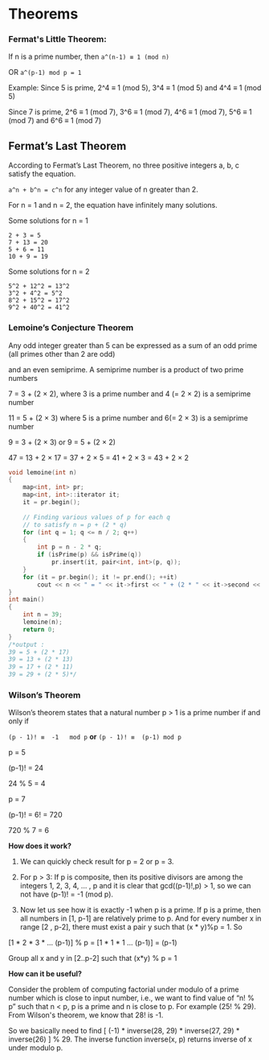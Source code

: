 # Theorems

### Fermat's Little Theorem:

If n is a prime number, then `a^(n-1) ≡ 1 (mod n)` 
 
OR `a^(p-1) mod p = 1`

Example: Since 5 is prime, 2^4 ≡ 1 (mod 5), 3^4 ≡ 1 (mod 5) and 4^4 ≡ 1 (mod 5) 

Since 7 is prime, 2^6 ≡ 1 (mod 7), 3^6 ≡ 1 (mod 7), 4^6 ≡ 1 (mod 7), 5^6 ≡ 1 (mod 7) and 6^6 ≡ 1 (mod 7) 
         
         
## Fermat’s Last Theorem
 
According to Fermat’s Last Theorem, no three positive integers a, b, c satisfy the equation.
 
`a^n + b^n = c^n` for any integer value of n greater than 2.
 
For n = 1 and n = 2, the equation have infinitely many solutions.

Some solutions for n = 1 
 ```
 2 + 3 = 5
 7 + 13 = 20
 5 + 6 = 11
 10 + 9 = 19
```
Some solutions for n = 2 
```
5^2 + 12^2 = 13^2     
3^2 + 4^2 = 5^2    
8^2 + 15^2 = 17^2    
9^2 + 40^2 = 41^2 
```

### Lemoine’s Conjecture Theorem

Any odd integer greater than 5 can be expressed as a sum of an odd prime (all primes other than 2 are odd)
 
and an even semiprime. A semiprime number is a product of two prime numbers

7 = 3 + (2 × 2), where 3 is a prime number and 4 (= 2 × 2) is a semiprime number

11 = 5 + (2 × 3) where 5 is a prime number and 6(= 2 × 3) is a semiprime number

9 = 3 + (2 × 3) or 9 = 5 + (2 × 2)
 
47 = 13 + 2 × 17 = 37 + 2 × 5 = 41 + 2 × 3 = 43 + 2 × 2

```cpp
void lemoine(int n) 
{ 
    map<int, int> pr; 
    map<int, int>::iterator it; 
    it = pr.begin(); 
      
    // Finding various values of p for each q 
    // to satisfy n = p + (2 * q) 
    for (int q = 1; q <= n / 2; q++)  
    {  
        int p = n - 2 * q; 
        if (isPrime(p) && isPrime(q)) 
            pr.insert(it, pair<int, int>(p, q)); 
    } 
    for (it = pr.begin(); it != pr.end(); ++it) 
        cout << n << " = " << it->first << " + (2 * " << it->second << ")\n"; 
} 
int main() 
{ 
    int n = 39; 
    lemoine(n);
    return 0; 
}
/*output :
39 = 5 + (2 * 17)
39 = 13 + (2 * 13)
39 = 17 + (2 * 11)
39 = 29 + (2 * 5)*/
```

### Wilson’s Theorem

Wilson’s theorem states that a natural number p > 1 is a prime number if and only if


`(p - 1)! ≡  -1   mod p` **or** `(p - 1)! ≡  (p-1) mod p`
 
p  = 5

(p-1)! = 24

24 % 5  = 4

p  = 7

(p-1)! = 6! = 720

720 % 7  = 6

**How does it work?**

1) We can quickly check result for p = 2 or p = 3.

2) For p > 3: If p is composite, then its positive divisors are among the integers 1, 2, 3, 4, … , p and it is clear that gcd((p-1)!,p) > 1, 
so we can not have (p-1)! = -1 (mod p).

3) Now let us see how it is exactly -1 when p is a prime. If p is a prime, then all numbers in [1, p-1] are relatively prime to p. And for every number x in range 
[2 , p-2], there must exist a pair y such that (x * y)%p = 1. So



[1 * 2 * 3 * ... (p-1)] % p =  [1 * 1 * 1 ... (p-1)] = (p-1)
 
Group all x and y in [2..p-2] such that (x*y) % p = 1
  
**How can it be useful?**

Consider the problem of computing factorial under modulo of a prime number which is close to input number, i.e., we want to find value of “n! % p” such that n < p, p is a prime and n is close to p. For example (25! % 29). From Wilson's theorem, we know that 28! is -1.

So we basically need to find [ (-1) * inverse(28, 29) * inverse(27, 29) * inverse(26) ] % 29. The inverse function inverse(x, p) returns inverse of x under modulo p.

